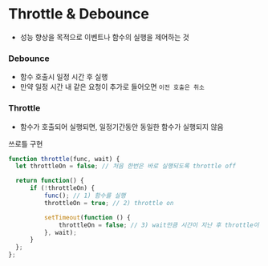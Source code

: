 # Throttle & Debounce

- 성능 향상을 목적으로 이벤트나 함수의 실행을 제어하는 것

### Debounce

- 함수 호출시 일정 시간 후 실행
- 만약 일정 시간 내 같은 요청이 추가로 들어오면 `이전 호출은 취소`

### Throttle

- 함수가 호출되어 실행되면, 일정기간동안 동일한 함수가 실행되지 않음

쓰로틀 구현
```JavaScript
function throttle(func, wait) {
  let throttleOn = false; // 처음 한번은 바로 실행되도록 throttle off

  return function() {
	  if (!throttleOn) {
		  func(); // 1) 함수를 실행
		  throttleOn = true; // 2) throttle on

		  setTimeout(function () {
			  throttleOn = false; // 3) wait만큼 시간이 지난 후 throttle이 off 되면서 다시 실행 가능
		  }, wait);
	  }
  };
};
```
